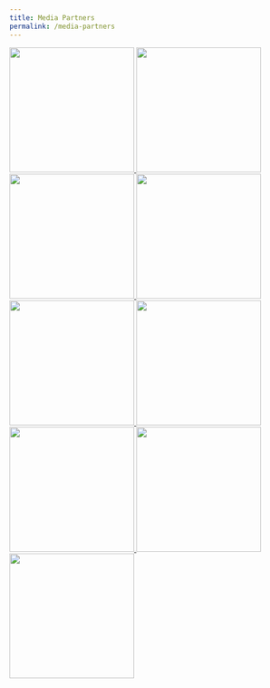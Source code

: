 ```yaml
---
title: Media Partners
permalink: /media-partners
---
```

<div class="row mpartners">
<div class="col-10 mx-auto mt-4">
<div class="col-12 mb-4"><a href="https://www.edumaritime.net/"><img src="https://i.levelupp.com/safetyatseaweek/Edumaritime.jpg" style="width:220px" class="img-fluid"> </a> <a href="https://globalmaritimehub.com/"><img src="https://i.levelupp.com/safetyatseaweek/GlobalMaritimeHub2.jpg" style="width:220px" class="img-fluid"></a> <a href="https://www.hellenicshippingnews.com/"><img src="https://i.levelupp.com/safetyatseaweek/Hellenic_Shipping_News.jpg" style="width:220px" class="img-fluid"> </a> <a href="https://www.manifoldtimes.com/"><img src="https://i.levelupp.com/safetyatseaweek/ManifoldTimes.jpg" style="width:220px" class="img-fluid"> </a><a href="https://en.portnews.ru/"><img src="https://i.levelupp.com/safetyatseaweek/PortNews.jpg" style="width:220px" class="img-fluid"> </a> <a href="https://safety4sea.com/"><img src="https://i.levelupp.com/safetyatseaweek/Safety4Sea.jpg" style="width:220px" class="img-fluid"> </a> <a href="https://www.seatrade-maritime.com/"><img src="https://i.levelupp.com/safetyatseaweek/Seatrade_Maritime_News.jpg" style="width:220px" class="img-fluid"> </a> <a href="https://shipmanagementinternational.com/"><img src="https://i.levelupp.com/safetyatseaweek/Ship_Management.jpg" style="width:220px" class="img-fluid"> </a>  <a href="https://xindemarinenews.com/index.html"><img src="https://i.levelupp.com/safetyatseaweek/Xinde_Marine_News.jpg" style="width:220px" class="img-fluid"> </a></div>
</div>
</div>
<style>
	.content a {display:inline-block;}
</style>